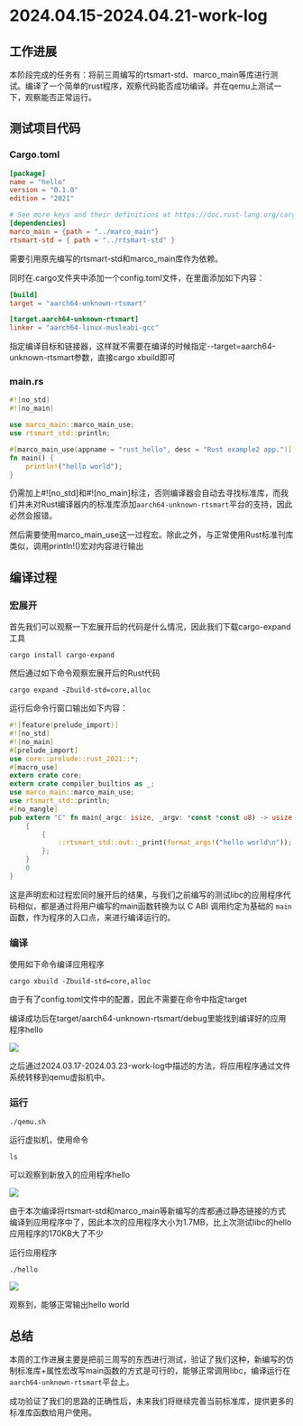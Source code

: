 # 2024.04.15-2024.04.21-work-log

## 工作进展

本阶段完成的任务有：将前三周编写的rtsmart-std、marco_main等库进行测试。编译了一个简单的rust程序，观察代码能否成功编译。并在qemu上测试一下，观察能否正常运行。

## 测试项目代码

### Cargo.toml

```toml
[package]
name = "hello"
version = "0.1.0"
edition = "2021"

# See more keys and their definitions at https://doc.rust-lang.org/cargo/reference/manifest.html
[dependencies]
marco_main = {path = "../marco_main"}
rtsmart-std = { path = "../rtsmart-std" }
```

需要引用原先编写的rtsmart-std和marco_main库作为依赖。

同时在.cargo文件夹中添加一个config.toml文件，在里面添加如下内容：

```toml
[build]
target = "aarch64-unknown-rtsmart"

[target.aarch64-unknown-rtsmart]
linker = "aarch64-linux-musleabi-gcc"
```

指定编译目标和链接器，这样就不需要在编译的时候指定--target=aarch64-unknown-rtsmart参数，直接cargo xbuild即可

### main.rs

```rust
#![no_std]
#![no_main]

use marco_main::marco_main_use;
use rtsmart_std::println;

#[marco_main_use(appname = "rust_hello", desc = "Rust example2 app.")]
fn main() {
    println!("hello world");
}
```

仍需加上#![no_std]和#![no_main]标注，否则编译器会自动去寻找标准库，而我们并未对Rust编译器内的标准库添加`aarch64-unknown-rtsmart`平台的支持，因此必然会报错。

然后需要使用marco_main_use这一过程宏。除此之外，与正常使用Rust标准刊库类似，调用println!()宏对内容进行输出

## 编译过程

### 宏展开

首先我们可以观察一下宏展开后的代码是什么情况，因此我们下载cargo-expand工具

```shell
cargo install cargo-expand
```

然后通过如下命令观察宏展开后的Rust代码

```shell
cargo expand -Zbuild-std=core,alloc
```

运行后命令行窗口输出如下内容：

```rust
#![feature(prelude_import)]
#![no_std]
#![no_main]
#[prelude_import]
use core::prelude::rust_2021::*;
#[macro_use]
extern crate core;
extern crate compiler_builtins as _;
use marco_main::marco_main_use;
use rtsmart_std::println;
#[no_mangle]
pub extern "C" fn main(_argc: isize, _argv: *const *const u8) -> usize {
    {
        {
            ::rtsmart_std::out::_print(format_args!("hello world\n"));
        };
    }
    0
}
```

这是声明宏和过程宏同时展开后的结果，与我们之前编写的测试libc的应用程序代码相似，都是通过将用户编写的main函数转换为以 C ABI 调用约定为基础的 `main` 函数，作为程序的入口点，来进行编译运行的。

### 编译

使用如下命令编译应用程序

```shell
cargo xbuild -Zbuild-std=core,alloc
```

由于有了config.toml文件中的配置，因此不需要在命令中指定target

编译成功后在target/aarch64-unknown-rtsmart/debug里能找到编译好的应用程序hello

![](../img/2024.04.15-2024.04.21-work-log/应用程序.png)

之后通过2024.03.17-2024.03.23-work-log中描述的方法，将应用程序通过文件系统转移到qemu虚拟机中。

### 运行

```shell
./qemu.sh
```

运行虚拟机，使用命令

```shell
ls
```

可以观察到新放入的应用程序hello

![](../img/2024.04.15-2024.04.21-work-log/qemu内的应用程序.png)

由于本次编译将rtsmart-std和marco_main等新编写的库都通过静态链接的方式编译到应用程序中了，因此本次的应用程序大小为1.7MB，比上次测试libc的hello应用程序的170KB大了不少

运行应用程序

```shell
./hello
```

![](../img/2024.04.15-2024.04.21-work-log/运行结果.png)

观察到，能够正常输出hello world

## 总结

本周的工作进展主要是把前三周写的东西进行测试，验证了我们这种，新编写的仿制标准库+属性宏改写main函数的方式是可行的，能够正常调用libc，编译运行在`aarch64-unknown-rtsmart`平台上。

成功验证了我们的思路的正确性后，未来我们将继续完善当前标准库，提供更多的标准库函数给用户使用。